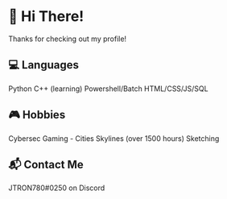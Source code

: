 <!--
**JTRON780/JTRON780** is a ✨ _special_ ✨ repository because its `README.md` (this file) appears on your GitHub profile.

Here are some ideas to get you started:

- 🔭 I’m currently working on ...
- 🌱 I’m currently learning ...
- 👯 I’m looking to collaborate on ...
- 🤔 I’m looking for help with ...
- 💬 Ask me about ...
- 📫 How to reach me: ...
- 😄 Pronouns: ...
- ⚡ Fun fact: ...
-->

# 👋 Hi There!
Thanks for checking out my profile!

## 💻 Languages
Python
C++ (learning)
Powershell/Batch
HTML/CSS/JS/SQL
## 🎮 Hobbies
Cybersec
Gaming - Cities Skylines (over 1500 hours)
Sketching
## 📬 Contact Me
JTRON780#0250 on Discord
